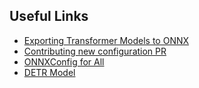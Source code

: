 ## Useful Links 

- [Exporting Transformer Models to ONNX](https://huggingface.co/docs/transformers/serialization)
- [Contributing new configuration PR](https://github.com/huggingface/transformers/pull/16562)
- [ONNXConfig for All](https://huggingface.co/OWG)
- [DETR Model](https://huggingface.co/docs/transformers/model_doc/detr)